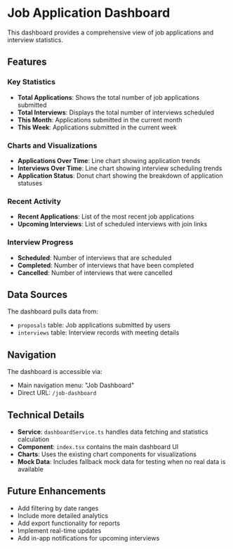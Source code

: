 # Job Application Dashboard

This dashboard provides a comprehensive view of job applications and interview statistics.

## Features

### Key Statistics
- **Total Applications**: Shows the total number of job applications submitted
- **Total Interviews**: Displays the total number of interviews scheduled
- **This Month**: Applications submitted in the current month
- **This Week**: Applications submitted in the current week

### Charts and Visualizations
- **Applications Over Time**: Line chart showing application trends
- **Interviews Over Time**: Line chart showing interview scheduling trends
- **Application Status**: Donut chart showing the breakdown of application statuses

### Recent Activity
- **Recent Applications**: List of the most recent job applications
- **Upcoming Interviews**: List of scheduled interviews with join links

### Interview Progress
- **Scheduled**: Number of interviews that are scheduled
- **Completed**: Number of interviews that have been completed
- **Cancelled**: Number of interviews that were cancelled

## Data Sources

The dashboard pulls data from:
- `proposals` table: Job applications submitted by users
- `interviews` table: Interview records with meeting details

## Navigation

The dashboard is accessible via:
- Main navigation menu: "Job Dashboard"
- Direct URL: `/job-dashboard`

## Technical Details

- **Service**: `dashboardService.ts` handles data fetching and statistics calculation
- **Component**: `index.tsx` contains the main dashboard UI
- **Charts**: Uses the existing chart components for visualizations
- **Mock Data**: Includes fallback mock data for testing when no real data is available

## Future Enhancements

- Add filtering by date ranges
- Include more detailed analytics
- Add export functionality for reports
- Implement real-time updates
- Add in-app notifications for upcoming interviews 